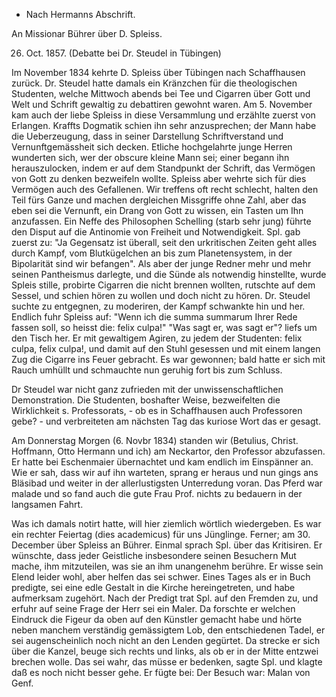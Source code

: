 + Nach Hermanns Abschrift.

An Missionar Bührer über D. Spleiss.

 26. Oct. 1857.
(Debatte bei Dr. Steudel in Tübingen)

Im November 1834 kehrte D. Spleiss über Tübingen nach Schaffhausen zurück. Dr. Steudel hatte damals ein Kränzchen für die theologischen Studenten, welche Mittwoch abends bei Tee und Cigarren über Gott und Welt und Schrift gewaltig zu debattiren gewohnt waren. Am 5. November kam auch der liebe Spleiss in diese Versammlung und erzählte zuerst von Erlangen. Kraffts Dogmatik schien ihn sehr anzusprechen; der Mann habe die Ueberzeugung, dass in seiner Darstellung Schriftverstand und Vernunftgemässheit sich decken. Etliche hochgelahrte junge Herren wunderten sich, wer der obscure kleine Mann sei; einer begann ihn herauszulocken, indem er auf dem Standpunkt der Schrift, das Vermögen von Gott zu denken bezweifeln wollte. Spleiss aber wehrte sich für dies Vermögen auch des Gefallenen. Wir treffens oft recht schlecht, halten den Teil fürs Ganze und machen dergleichen Missgriffe ohne Zahl, aber das eben sei die Vernunft, ein Drang von Gott zu wissen, ein Tasten um Ihn anzufassen. Ein Neffe des Philosophen Schelling (starb sehr jung) führte den Disput auf die Antinomie von Freiheit und Notwendigkeit. Spl. gab zuerst zu: "Ja Gegensatz ist überall, seit den urkritischen Zeiten geht alles durch Kampf, vom Blutkügelchen an bis zum Planetensystem, in der Bipolarität sind wir befangen". Als aber der junge Redner mehr und mehr seinen Pantheismus darlegte, und die Sünde als notwendig hinstellte, wurde Spleis stille, probirte Cigarren die nicht brennen wollten, rutschte auf dem Sessel, und schien hören zu wollen und doch nicht zu hören. Dr. Steudel suchte zu entgegnen, zu moderiren, der Kampf schwankte hin und her. Endlich fuhr Spleiss auf: "Wenn ich die summa summarum Ihrer Rede fassen soll, so heisst die: felix culpa!" "Was sagt er, was sagt er"? liefs um den Tisch her. Er mit gewaltigem Agiren, zu jedem der Studenten: felix culpa, felix culpa!, und damit auf den Stuhl gesessen und mit einem langen Zug die Cigarre ins Feuer gebracht. Es war gewonnen; bald hatte er sich mit Rauch umhüllt und schmauchte nun geruhig fort bis zum Schluss.

Dr Steudel war nicht ganz zufrieden mit der unwissenschaftlichen Demonstration. Die Studenten, boshafter Weise, bezweifelten die Wirklichkeit s. Professorats, - ob es in Schaffhausen auch Professoren gebe? - und verbreiteten am nächsten Tag das kuriose Wort das er gesagt.

Am Donnerstag Morgen (6. Novbr 1834) standen wir (Betulius, Christ. Hoffmann, Otto Hermann und ich) am Neckartor, den Professor abzufassen. Er hatte bei Eschenmaier übernachtet und kam endlich im Einspänner an. Wie er sah, dass wir auf ihn warteten, sprang er heraus und nun gings ans Bläsibad und weiter in der allerlustigsten Unterredung voran. Das Pferd war malade und so fand auch die gute Frau Prof. nichts zu bedauern in der langsamen Fahrt.

Was ich damals notirt hatte, will hier ziemlich wörtlich wiedergeben. Es war ein rechter Feiertag (dies academicus) für uns Jünglinge. 
Ferner; am 30. December über Spleiss an Bührer. Einmal sprach Spl. über das Kritisiren. Er wünschte, dass jeder Geistliche insbesondere seinen Besuchern Mut mache, ihm mitzuteilen, was sie an ihm unangenehm berühre. Er wisse sein Elend leider wohl, aber helfen das sei schwer. Eines Tages als er in Buch predigte, sei eine edle Gestalt in die Kirche hereingetreten, und habe aufmerksam zugehört. Nach der Predigt trat Spl. auf den Fremden zu, und erfuhr auf seine Frage der Herr sei ein Maler. Da forschte er welchen Eindruck die Figeur da oben auf den Künstler gemacht habe und hörte neben manchem verständig gemässigtem Lob, den entschiedenen Tadel, er sei augenscheinlich noch nicht an den Lenden gegürtet. Da strecke er sich über die Kanzel, beuge sich rechts und links, als ob er in der Mitte entzwei brechen wolle. Das sei wahr, das müsse er bedenken, sagte Spl. und klagte daß es noch nicht besser gehe. Er fügte bei: Der Besuch war: Malan von Genf.

